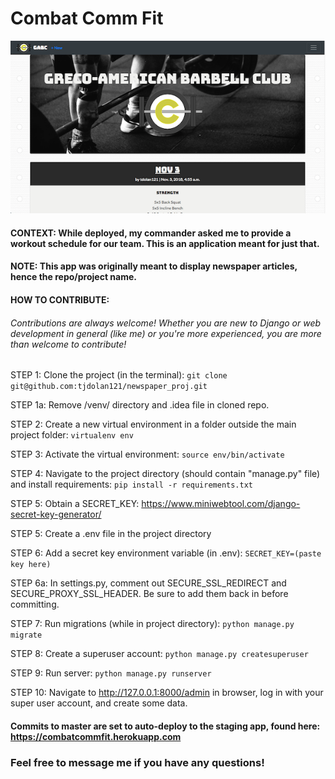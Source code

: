 # Combat Comm Fit

![CombatCommFit](static/img/SS_GABC.png?raw=true "CombatCommFit")

#### CONTEXT: While deployed, my commander asked me to provide a workout schedule for our team. This is an application meant for just that.

#### NOTE: This app was originally meant to display newspaper articles, hence the repo/project name.

#### HOW  TO CONTRIBUTE:

###### Contributions are always welcome!  Whether you are new to Django or web development in general (like me) or you're more experienced, you are more than welcome to contribute!

STEP 1: Clone the project (in the terminal): ```git clone git@github.com:tjdolan121/newspaper_proj.git```

STEP 1a: Remove /venv/ directory and .idea file in cloned repo.

STEP 2: Create a new virtual environment in a folder outside the main project folder: ```virtualenv env```

STEP 3: Activate the virtual environment: ```source env/bin/activate```

STEP 4: Navigate to the project directory (should contain "manage.py" file) and install requirements: ```pip install -r requirements.txt```

STEP 5: Obtain a SECRET_KEY: https://www.miniwebtool.com/django-secret-key-generator/

STEP 5: Create a .env file in the project directory

STEP 6: Add a secret key environment variable (in .env): ```SECRET_KEY=(paste key here)```

STEP 6a: In settings.py, comment out SECURE_SSL_REDIRECT and SECURE_PROXY_SSL_HEADER. Be sure to add them back in before committing.

STEP 7: Run migrations (while in project directory): ```python manage.py migrate```

STEP 8: Create a superuser account: ```python manage.py createsuperuser```

STEP 9: Run server: ```python manage.py runserver```

STEP 10: Navigate to http://127.0.0.1:8000/admin in browser, log in with your super user account, and create some data.

#### Commits to master are set to auto-deploy to the staging app, found here: https://combatcommfit.herokuapp.com

### Feel free to message me if you have any questions!
